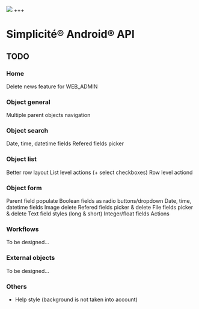 ![](http://www.simplicitesoftware.com/logos/logo250.png)
+++

Simplicit&eacute;&reg; Android&reg; API
=======================================

TODO
----

### Home

Delete news feature for WEB_ADMIN

### Object general

Multiple parent objects navigation

### Object search

Date, time, datetime fields
Refered fields picker

### Object list

Better row layout
List level actions (+ select checkboxes)
Row level actiond

### Object form

Parent field populate
Boolean fields as radio buttons/dropdown
Date, time, datetime fields
Image delete
Refered fields picker & delete
File fields picker & delete
Text field styles (long & short)
Integer/float fields
Actions

### Workflows

To be designed...

### External objects

To be designed...

### Others

- Help style  (background is not taken into account)
